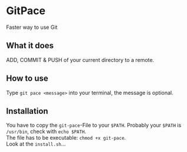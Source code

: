 # GitPace
Faster way to use Git

## What it does
ADD, COMMIT & PUSH of your current directory to a remote.

## How to use
Type `git pace <message>` into your terminal, the message is optional.

## Installation
  You have to copy the `git-pace`-File to your `$PATH`. Probably your `$PATH` is `/usr/bin`, check with `echo $PATH`.  
  The file has to be executable: `chmod +x git-pace`.  
  Look at the `install.sh`...  
